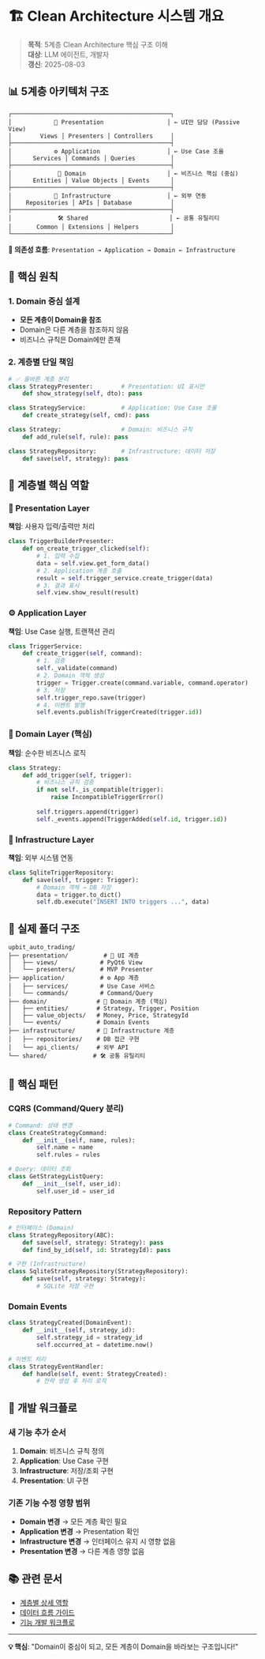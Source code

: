 # 🏗️ Clean Architecture 시스템 개요

> **목적**: 5계층 Clean Architecture 핵심 구조 이해  
> **대상**: LLM 에이전트, 개발자  
> **갱신**: 2025-08-03

## 📊 5계층 아키텍처 구조

```
┌─────────────────────────────────────────────┐
│            🎨 Presentation                  │ ← UI만 담당 (Passive View)
│        Views │ Presenters │ Controllers     │
├─────────────────────────────────────────────┤
│            ⚙️ Application                   │ ← Use Case 조율
│      Services │ Commands │ Queries          │
├─────────────────────────────────────────────┤
│             💎 Domain                       │ ← 비즈니스 핵심 (중심)
│      Entities │ Value Objects │ Events      │
├─────────────────────────────────────────────┤
│            🔌 Infrastructure                │ ← 외부 연동
│    Repositories │ APIs │ Database           │
├─────────────────────────────────────────────┤
│             🛠️ Shared                       │ ← 공통 유틸리티
│       Common │ Extensions │ Helpers         │
└─────────────────────────────────────────────┘
```

**🎯 의존성 흐름**: `Presentation → Application → Domain ← Infrastructure`

## 🚨 핵심 원칙

### 1. Domain 중심 설계
- **모든 계층이 Domain을 참조**
- Domain은 다른 계층을 참조하지 않음
- 비즈니스 규칙은 Domain에만 존재

### 2. 계층별 단일 책임
```python
# ✅ 올바른 계층 분리
class StrategyPresenter:        # Presentation: UI 표시만
    def show_strategy(self, dto): pass

class StrategyService:          # Application: Use Case 조율
    def create_strategy(self, cmd): pass

class Strategy:                 # Domain: 비즈니스 규칙
    def add_rule(self, rule): pass

class StrategyRepository:       # Infrastructure: 데이터 저장
    def save(self, strategy): pass
```

## 🎯 계층별 핵심 역할

### 🎨 Presentation Layer
**책임**: 사용자 입력/출력만 처리
```python
class TriggerBuilderPresenter:
    def on_create_trigger_clicked(self):
        # 1. 입력 수집
        data = self.view.get_form_data()
        # 2. Application 계층 호출
        result = self.trigger_service.create_trigger(data)
        # 3. 결과 표시
        self.view.show_result(result)
```

### ⚙️ Application Layer
**책임**: Use Case 실행, 트랜잭션 관리
```python
class TriggerService:
    def create_trigger(self, command):
        # 1. 검증
        self._validate(command)
        # 2. Domain 객체 생성
        trigger = Trigger.create(command.variable, command.operator)
        # 3. 저장
        self.trigger_repo.save(trigger)
        # 4. 이벤트 발행
        self.events.publish(TriggerCreated(trigger.id))
```

### 💎 Domain Layer (핵심)
**책임**: 순수한 비즈니스 로직
```python
class Strategy:
    def add_trigger(self, trigger):
        # 비즈니스 규칙 검증
        if not self._is_compatible(trigger):
            raise IncompatibleTriggerError()
        
        self.triggers.append(trigger)
        self._events.append(TriggerAdded(self.id, trigger.id))
```

### 🔌 Infrastructure Layer
**책임**: 외부 시스템 연동
```python
class SqliteTriggerRepository:
    def save(self, trigger: Trigger):
        # Domain 객체 → DB 저장
        data = trigger.to_dict()
        self.db.execute("INSERT INTO triggers ...", data)
```

## 📁 실제 폴더 구조

```
upbit_auto_trading/
├── presentation/          # 🎨 UI 계층
│   ├── views/            # PyQt6 View
│   └── presenters/       # MVP Presenter
├── application/          # ⚙️ App 계층
│   ├── services/         # Use Case 서비스
│   └── commands/         # Command/Query
├── domain/              # 💎 Domain 계층 (핵심)
│   ├── entities/        # Strategy, Trigger, Position
│   ├── value_objects/   # Money, Price, StrategyId
│   └── events/          # Domain Events
├── infrastructure/      # 🔌 Infrastructure 계층
│   ├── repositories/    # DB 접근 구현
│   └── api_clients/     # 외부 API
└── shared/             # 🛠️ 공통 유틸리티
```

## 🔄 핵심 패턴

### CQRS (Command/Query 분리)
```python
# Command: 상태 변경
class CreateStrategyCommand:
    def __init__(self, name, rules):
        self.name = name
        self.rules = rules

# Query: 데이터 조회
class GetStrategyListQuery:
    def __init__(self, user_id):
        self.user_id = user_id
```

### Repository Pattern
```python
# 인터페이스 (Domain)
class StrategyRepository(ABC):
    def save(self, strategy: Strategy): pass
    def find_by_id(self, id: StrategyId): pass

# 구현 (Infrastructure)
class SqliteStrategyRepository(StrategyRepository):
    def save(self, strategy: Strategy):
        # SQLite 저장 구현
```

### Domain Events
```python
class StrategyCreated(DomainEvent):
    def __init__(self, strategy_id):
        self.strategy_id = strategy_id
        self.occurred_at = datetime.now()

# 이벤트 처리
class StrategyEventHandler:
    def handle(self, event: StrategyCreated):
        # 전략 생성 후 처리 로직
```

## 🚀 개발 워크플로

### 새 기능 추가 순서
1. **Domain**: 비즈니스 규칙 정의
2. **Application**: Use Case 구현  
3. **Infrastructure**: 저장/조회 구현
4. **Presentation**: UI 구현

### 기존 기능 수정 영향 범위
- **Domain 변경** → 모든 계층 확인 필요
- **Application 변경** → Presentation 확인
- **Infrastructure 변경** → 인터페이스 유지 시 영향 없음
- **Presentation 변경** → 다른 계층 영향 없음

## 📚 관련 문서

- [계층별 상세 역할](02_LAYER_RESPONSIBILITIES.md)
- [데이터 흐름 가이드](03_DATA_FLOW.md)
- [기능 개발 워크플로](04_FEATURE_DEVELOPMENT.md)

---
**💡 핵심**: "Domain이 중심이 되고, 모든 계층이 Domain을 바라보는 구조입니다!"
